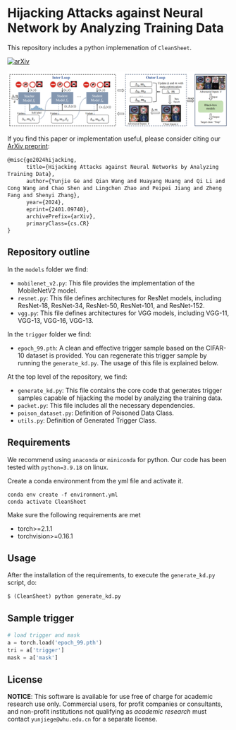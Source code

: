 # Hijacking Attacks against Neural Network by Analyzing Training Data

This repository includes a python implemenation of `CleanSheet`.

[![arXiv](https://img.shields.io/badge/arXiv-2401.09740-b31b1b.svg)](https://arxiv.org/abs/2401.09740)

![alt text](front/img/Example.png "Example")

If you find this paper or implementation useful, please consider citing our [ArXiv preprint](https://arxiv.org/abs/2401.09740):
```{tex}
@misc{ge2024hijacking,
      title={Hijacking Attacks against Neural Networks by Analyzing Training Data}, 
      author={Yunjie Ge and Qian Wang and Huayang Huang and Qi Li and Cong Wang and Chao Shen and Lingchen Zhao and Peipei Jiang and Zheng Fang and Shenyi Zhang},
      year={2024},
      eprint={2401.09740},
      archivePrefix={arXiv},
      primaryClass={cs.CR}
}
```

## Repository outline

In the `models` folder we find:

- `mobilenet_v2.py`: This file provides the implementation of the MobileNetV2 model.
- `resnet.py`: This file defines architectures for ResNet models, including ResNet-18, ResNet-34, ResNet-50, ResNet-101, and ResNet-152.
- `vgg.py`: This file defines architectures for VGG models, including VGG-11, VGG-13, VGG-16, VGG-13.

In the `trigger` folder we find:

- `epoch_99.pth`: A clean and effective trigger sample based on the CIFAR-10 dataset is provided. You can regenerate this trigger sample by running the `generate_kd.py`. The usage of this file is explained below.

At the top level of the repository, we find:
- `generate_kd.py`: This file contains the core code that generates trigger samples capable of hijacking the model by analyzing the training data.
- `packet.py`: This file includes all the necessary dependencies.
- `poison_dataset.py`: Definition of Poisoned Data Class.
- `utils.py`: Definition of Generated Trigger Class.

## Requirements
We recommend using `anaconda` or `miniconda` for python. Our code has been tested with `python=3.9.18` on linux.

Create a conda environment from the yml file and activate it.
```
conda env create -f environment.yml
conda activate CleanSheet
```

Make sure the following requirements are met

* torch>=2.1.1
* torchvision>=0.16.1

## Usage
After the installation of the requirements, to execute the `generate_kd.py` script, do:
```
$ (CleanSheet) python generate_kd.py
```
## Sample trigger
```Python
# load trigger and mask
a = torch.load('epoch_99.pth')
tri = a['trigger']
mask = a['mask']
```

## License

**NOTICE**: This software is available for use free of charge for academic research use only. Commercial users, for profit companies or consultants, and non-profit institutions not qualifying as *academic research* must contact `yunjiege@whu.edu.cn` for a separate license. 
